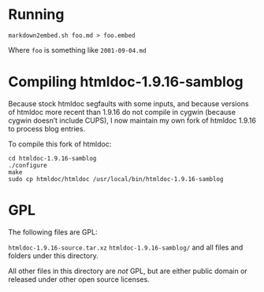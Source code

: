 # Running

```
markdown2embed.sh foo.md > foo.embed
```

Where `foo` is something like `2001-09-04.md`

# Compiling htmldoc-1.9.16-samblog

Because stock htmldoc segfaults with some inputs, and because
versions of htmldoc more recent than 1.9.16 do not compile in
cygwin (because cygwin doesn’t include CUPS), I now maintain my 
own fork of htmldoc 1.9.16 to process blog entries.

To compile this fork of htmldoc:

```
cd htmldoc-1.9.16-samblog
./configure
make
sudo cp htmldoc/htmldoc /usr/local/bin/htmldoc-1.9.16-samblog
```

# GPL

The following files are GPL:

`htmldoc-1.9.16-source.tar.xz`
`htmldoc-1.9.16-samblog/` and all files and folders under this directory.

All other files in this directory are *not* GPL, but are either public 
domain or released under other open source licenses.
